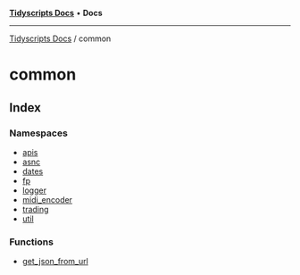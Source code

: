 [**Tidyscripts Docs**](../../README.md) • **Docs**

***

[Tidyscripts Docs](../../globals.md) / common

# common

## Index

### Namespaces

- [apis](namespaces/apis/README.md)
- [asnc](namespaces/asnc/README.md)
- [dates](namespaces/dates/README.md)
- [fp](namespaces/fp/README.md)
- [logger](namespaces/logger/README.md)
- [midi\_encoder](namespaces/midi_encoder/README.md)
- [trading](namespaces/trading/README.md)
- [util](namespaces/util/README.md)

### Functions

- [get\_json\_from\_url](functions/get_json_from_url.md)
